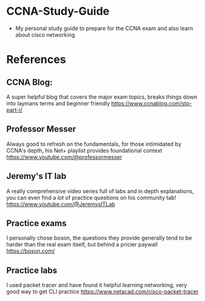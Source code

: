 # CCNA-Study-Guide

- My personal study guide to prepare for the CCNA exam and also learn about cisco networking

# References

## CCNA Blog:
A super helpful blog that covers the major exam topics, breaks things down into laymans terms and beginner friendly 
https://www.ccnablog.com/stp-part-i/ 

## Professor Messer
Always good to refresh on the fundamentals, for those intimidated by CCNA's depth, his Net+ playlist provides foundational context
https://www.youtube.com/@professormesser

## Jeremy's IT lab
A really comprehensive video series full of labs and in depth explanations, you can even find a *lot* of practice questions on his community tab! 
https://www.youtube.com/@JeremysITLab

## Practice exams
I personally chose boson, the questions they provide generally tend to be harder than the real exam itself, but behind a pricier paywall
https://boson.com/

## Practice labs 
I used packet tracer and have found it helpful learning networking, very good way to get CLI practice
https://www.netacad.com/cisco-packet-tracer
